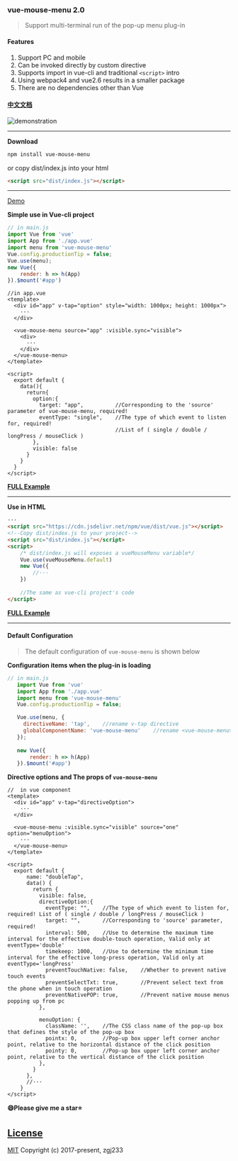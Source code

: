 ### vue-mouse-menu 2.0
>Support multi-terminal run of the pop-up menu plug-in
#### Features
1. Support PC and mobile
2. Can be invoked directly by custom directive
3. Supports import in vue-cli and traditional `<script>` intro
4. Using webpack4 and vue2.6 results in a smaller package
5. There are no dependencies other than Vue

#### [中文文档](https://github.com/zgj233/vue-mouse-menu/blob/master/README.zh.md)

![demonstration](https://github.com/zgj233/vue-mouse-menu/blob/master/touch.gif)

* * *
**Download**
```bash
npm install vue-mouse-menu
```
or copy dist/index.js into your html
```html
<script src="dist/index.js"></script>
```

* * *

[Demo](https://codesandbox.io/s/vue-mouse-menu-demo-by-zgj233-vw37r)

**Simple use in Vue-cli project**
```javascript
// in main.js
import Vue from 'vue'
import App from './app.vue'
import menu from 'vue-mouse-menu' 
Vue.config.productionTip = false;
Vue.use(menu);
new Vue({
    render: h => h(App)
}).$mount('#app')
```

```vue
//in app.vue
<template>
  <div id="app" v-tap="option" style="width: 1000px; height: 1000px">
    ···
  </div>
  
  <vue-mouse-menu source="app" :visible.sync="visible">
    <div>
      ···
    </div>
  </vue-mouse-menu>
</template>

<script>
  export default {
    data(){
      return{
        option:{
          target: "app",          //Corresponding to the 'source' parameter of vue-mouse-menu, required!
          eventType: "single",    //The type of which event to listen for, required!
                                  //List of ( single / double / longPress / mouseClick )
        },
        visible: false
      }
    }
  }
</script>
```

**[FULL Example](https://github.com/zgj233/vue-mouse-menu/tree/master/example)**

* * *

**Use in HTML**
```html
···
<script src="https://cdn.jsdelivr.net/npm/vue/dist/vue.js"></script>
<!--Copy dist/index.js to your project-->
<script src="dist/index.js"></script>
<script>
    /* dist/index.js will exposes a vueMouseMenu variable*/
    Vue.use(vueMouseMenu.default)
    new Vue({
        //···
    })
    
    //The same as vue-cli project's code
</script>

```
**[FULL Example](https://github.com/zgj233/vue-mouse-menu/tree/master/dist-test)**

* * *

#### Default Configuration
> The default configuration of `vue-mouse-menu` is shown below

**Configuration items when the plug-in is loading**
```javascript
// in main.js
   import Vue from 'vue'
   import App from './app.vue'
   import menu from 'vue-mouse-menu' 
   Vue.config.productionTip = false;

   Vue.use(menu, {
     directiveName: 'tap',    //rename v-tap directive
     globalComponentName: 'vue-mouse-menu'    //rename <vue-mouse-menu> component	
   });
   
   new Vue({
       render: h => h(App)
   }).$mount('#app')
```

**Directive options and The props of `vue-mouse-menu`**
```vue
//  in vue component
<template>
  <div id="app" v-tap="directiveOption">
    ···
  </div>
  
  <vue-mouse-menu :visible.sync="visible" source="one" option="menuOption">
    ···
  </vue-mouse-menu>
</template>

<script>
  export default {
      name: "doubleTap",
      data() {
        return {
          visible: false,
          directiveOption:{   
            eventType: "",    //The type of which event to listen for, required! List of ( single / double / longPress / mouseClick )
            target: "",       //Corresponding to 'source' parameter, required!
            interval: 500,    //Use to determine the maximum time interval for the effective double-touch operation, Valid only at eventType='double'
            timekeep: 1000,   //Use to determine the minimum time interval for the effective long-press operation, Valid only at eventType='longPress'	
            preventTouchNative: false,    //Whether to prevent native touch events
            preventSelectTxt: true,       //Prevent select text from the phone when in touch operation
            preventNativePOP: true,       //Prevent native mouse menus popping up from pc
          },
          
          menuOption: {
            className: '',    //The CSS class name of the pop-up box that defines the style of the pop-up box
            pointx: 0,        //Pop-up box upper left corner anchor point, relative to the horizontal distance of the click position
            pointy: 0,        //Pop-up box upper left corner anchor point, relative to the vertical distance of the click position
          },
        }
      },
      //···
    }
</script>
```

**😄Please give me a star⭐**

## [License](/#license)
[MIT](https://opensource.org/licenses/MIT)
Copyright (c) 2017-present, zgj233